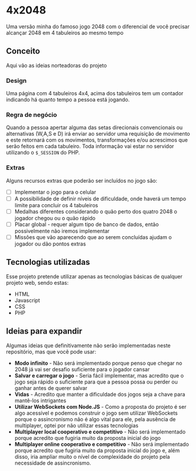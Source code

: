 # 4x2048
Uma versão minha do famoso jogo 2048 com o diferencial de você precisar alcançar 2048 em 4 tabuleiros ao mesmo tempo

## Conceito
Aqui vão as ideias norteadoras do projeto

### Design
Uma página com 4 tabuleiros 4x4, acima dos tabuleiros tem um contador indicando há quanto tempo a pessoa está jogando.

### Regra de negócio
Quando a pessoa apertar alguma das setas direcionais convencionais ou alternativas (W,A,S e D) irá enviar ao servidor uma requisição de movimento e este retornará com os movimentos, transformações e/ou acrescimos que serão feitos em cada tabuleiro. Toda informação vai estar no servidor utilizando o `$_SESSION` do PHP.

### Extras
Alguns recursos extras que poderão ser incluídos no jogo são:
- [ ] Implementar o jogo para o celular
- [ ] A possibilidade de definir níveis de dificuldade, onde haverá um tempo limite para concluir os 4 tabuleiros
- [ ] Medalhas diferentes considerando o quão perto dos quatro 2048 o jogador chegou ou o quão rápido
- [ ] Placar global - requer algum tipo de banco de dados, então possivelmente não iremos implementar
- [ ] Missôes que vão aparecendo que ao serem concluídas ajudam o jogador ou dão pontos extras

## Tecnologias utilizadas
Esse projeto pretende utilizar apenas as tecnologias básicas de qualquer projeto web, sendo estas:
- HTML
- Javascript
- CSS
- PHP

## Ideias para expandir
Algumas ideias que definitivamente não serão implementadas neste repositório, mas que você pode usar:
- **Modo infinito** - Não será implementado porque penso que chegar no 2048 já vai ser desafio suficiente para o jogador cansar
- **Salvar e carregar o jogo** - Seria fácil implementar, mas acredito que o jogo seja rápido o suficiente para que a pessoa possa ou perder ou ganhar antes de querer salvar
- **Vidas** - Acredito que manter a dificuldade dos jogos seja a chave para mantê-los intrigantes
- **Utilizar WebSockets com Node.JS** - Como a proposta do projeto é ser algo acessível e podemos construir o jogo sem utilizar WebSockets porque o assincronismo não é algo vital para ele, pela ausência de multiplayer, optei por não utilizar essas tecnologias
- **Multiplayer local cooperativo e competitivo** - Não será implementado porque acredito que fugiria muito da proposta inicial do jogo
- **Multiplayer online cooperativo e competitivo** - Não será implementado porque acredito que fugiria muito da proposta inicial do jogo e, além disso, iria ampliar muito o nível de complexidade do projeto pela necessidade de assincronismo.
